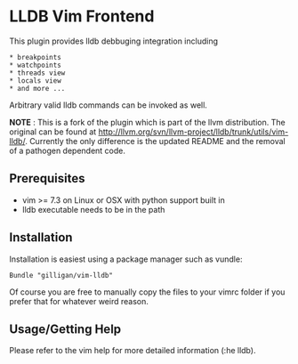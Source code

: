 
LLDB Vim Frontend
=================

This plugin provides lldb debbuging integration including

    * breakpoints
    * watchpoints
    * threads view
    * locals view
    * and more ...

Arbitrary valid lldb commands can be invoked as well.

**NOTE** : This is a fork of the plugin which is part of the llvm distribution. The original
can be found at http://llvm.org/svn/llvm-project/lldb/trunk/utils/vim-lldb/. Currently the
only difference is the updated README and the removal of a pathogen dependent code.

Prerequisites
-------------

* vim >= 7.3 on Linux or OSX with python support built in
* lldb executable needs to be in the path

Installation
------------

Installation is easiest using a package manager such as vundle:

    Bundle "gilligan/vim-lldb"

Of course you are free to manually copy the files to your vimrc folder if you prefer that for
whatever weird reason.


Usage/Getting Help
------------------

Please refer to the vim help for more detailed information (:he lldb).
